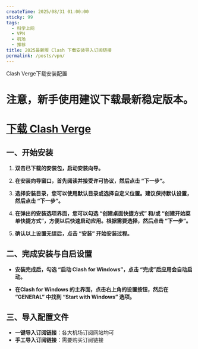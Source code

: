 ```yaml
---
createTime: 2025/08/31 01:00:00
sticky: 99
tags:
  - 科学上网
  - VPN
  - 机场
  - 推荐
title: 2025最新版 Clash 下载安装导入订阅链接
permalink: /posts/vpn/
---
```


Clash Verge下载安装配置

<!-- more -->

# 注意，新手使用建议下载最新稳定版本。
# [下载 Clash Verge](https://github.com/clash-verge-rev/clash-verge-rev/releases/tag/v2.4.2)

## 一、开始安装  

1. **双击已下载的安装包，启动安装向导。**  

2. **在安装向导窗口，首先阅读并接受许可协议，然后点击 “下一步”。**  

3. **选择安装目录，您可以使用默认目录或选择自定义位置。建议保持默认设置，然后点击 “下一步”。**  

4. **在弹出的安装选项界面，您可以勾选 “创建桌面快捷方式” 和/或 “创建开始菜单快捷方式”，方便以后快速启动应用。根据需要选择，然后点击 “下一步”。**  

5. **确认以上设置无误后，点击 “安装” 开始安装过程。**  


## 二、完成安装与自启设置

- **安装完成后，勾选 “启动 Clash for Windows”，点击 “完成”后应用会自动启动。**

- **在Clash for Windows 的主界面，点击右上角的设置按钮，然后在 “GENERAL” 中找到 “Start with Windows” 选项。**



## 三、导入配置文件

- **一键导入订阅链接**：各大机场订阅网站均可
- **手工导入订阅链接**：需要购买订阅链接
